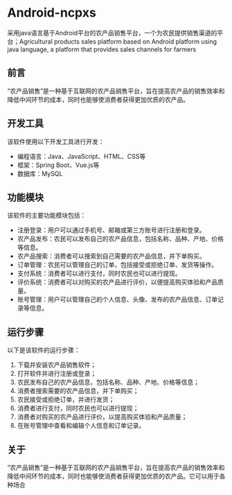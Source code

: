 # Android-ncpxs
采用java语言基于Android平台的农产品销售平台，一个为农民提供销售渠道的平台；Agricultural products sales platform based on Android platform using java language, a platform that provides sales channels for farmers

## 前言

“农产品销售”是一种基于互联网的农产品销售平台，旨在提高农产品的销售效率和降低中间环节的成本，同时也能够使消费者获得更加优质的农产品。

## 开发工具

该软件使用以下开发工具进行开发：

- 编程语言：Java、JavaScript、HTML、CSS等
- 框架：Spring Boot、Vue.js等
- 数据库：MySQL

## 功能模块

该软件的主要功能模块包括：

- 注册登录：用户可以通过手机号、邮箱或第三方账号进行注册和登录。
- 农产品发布：农民可以发布自己的农产品信息，包括名称、品种、产地、价格等信息。
- 农产品搜索：消费者可以搜索到自己需要的农产品信息，并下单购买。
- 订单管理：农民可以管理自己的订单，包括接受或拒绝订单、发货等操作。
- 支付系统：消费者可以进行支付，同时农民也可以进行提现。
- 评价系统：消费者可以对购买的农产品进行评价，以便提高购买体验和产品质量。
- 账号管理：用户可以管理自己的个人信息、头像、发布的农产品信息、订单记录等信息。

## 运行步骤

以下是该软件的运行步骤：

1. 下载并安装农产品销售软件；
2. 打开软件并进行注册或登录；
3. 农民发布自己的农产品信息，包括名称、品种、产地、价格等信息；
4. 消费者搜索需要的农产品信息，并下单购买；
5. 农民接受或拒绝订单，并进行发货；
6. 消费者进行支付，同时农民也可以进行提现；
7. 消费者对购买的农产品进行评价，以提高购买体验和产品质量；
8. 在账号管理中查看和编辑个人信息和订单记录。

## 关于

“农产品销售”是一种基于互联网的农产品销售平台，旨在提高农产品的销售效率和降低中间环节的成本，同时也能够使消费者获得更加优质的农产品。它可以用于各种场合

